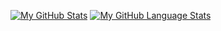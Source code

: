 <!-- - 👋 Hi, I’m @mdiallo98 -->
<!-- - 👀 I’m interested in Front-End Devlopment, F1, Bball, Debates, and Footy -->
<!-- - 🌱 I’m currently learning more and more about the front-end with React  -->
<!-- - 📫 How to reach me my LinkedIn profile  -->
[![My GitHub Stats](https://github-readme-stats.vercel.app/api/?username=mdiallo98&count_private=true&theme=tokyonight&showicons=true)]()
[![My GitHub Language Stats](https://github-readme-stats.vercel.app/api/top-langs/?username=mdiallo98&langs_count=5&theme=tokyonight)]()

<!---
mdiallo98/mdiallo98 is a ✨ special ✨ repository because its `README.md` (this file) appears on your GitHub profile.
You can click the Preview link to take a look at your changes.
--->
